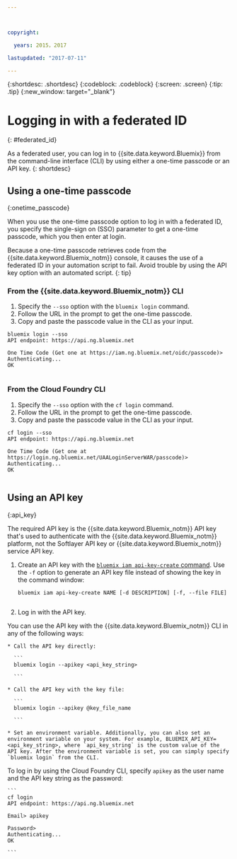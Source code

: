 ```yaml
---



copyright:

  years: 2015，2017

lastupdated: "2017-07-11"

---
```


{:shortdesc: .shortdesc}
{:codeblock: .codeblock}
{:screen: .screen}
{:tip: .tip}
{:new_window: target="_blank"}

# Logging in with a federated ID
{: #federated_id}

As a federated user, you can log in to {{site.data.keyword.Bluemix}} from the command-line interface (CLI) by using either a one-time passcode or an API key. 
{: shortdesc}

## Using a one-time passcode
{:onetime_passcode}

When you use the one-time passcode option to log in with a federated ID, you specify the single-sign on (SSO) parameter to get a one-time passcode, which you then enter at login. 

Because a one-time passcode retrieves code from the {{site.data.keyword.Bluemix_notm}} console, it causes the use of a federated ID in your automation script to fail. Avoid trouble by using the API key option with an automated script. 
{: tip}

### From the {{site.data.keyword.Bluemix_notm}} CLI
1. Specify the `--sso` option with the `bluemix login` command.
2. Follow the URL in the prompt to get the one-time passcode.
3. Copy and paste the passcode value in the CLI as your input.
    
  ``` 
  bluemix login --sso
  API endpoint: https://api.ng.bluemix.net
      
  One Time Code (Get one at https://iam.ng.bluemix.net/oidc/passcode)> 
  Authenticating...
  OK
      
  ```
### From the Cloud Foundry CLI
1. Specify the `--sso` option with the `cf login` command. 
2. Follow the URL in the prompt to get the one-time passcode. 
3. Copy and paste the passcode value in the CLI as your input. 
    
  ```
  cf login --sso
  API endpoint: https://api.ng.bluemix.net
      
  One Time Code (Get one at https://login.ng.bluemix.net/UAALoginServerWAR/passcode)>
  Authenticating...
  OK
      
  ```

## Using an API key
{:api_key}

The required API key is the {{site.data.keyword.Bluemix_notm}} API key that's used to authenticate with the {{site.data.keyword.Bluemix_notm}} platform, not the Softlayer API key or {{site.data.keyword.Bluemix_notm}} service API key.

1. Create an API key with the [`bluemix iam api-key-create` command](/docs/cli/reference/bluemix_cli/bx_cli.html#bluemix_iam_api_key_create). Use the `-f` option to generate an API key file instead of showing the key in the command window:

   ```
   bluemix iam api-key-create NAME [-d DESCRIPTION] [-f, --file FILE]
  
   ```

2. Log in with the API key. 

  You can use the API key with the {{site.data.keyword.Bluemix_notm}} CLI in any of the following ways:
    
    * Call the API key directly:
  
      ```
      bluemix login --apikey <api_key_string>
    
      ```
    
    * Call the API key with the key file: 
  
      ```
      bluemix login --apikey @key_file_name
    
      ```
    
    * Set an environment variable. Additionally, you can also set an environment variable on your system. For example, BLUEMIX_API_KEY=<api_key_string>, where `api_key_string` is the custom value of the API key. After the environment variable is set, you can simply specify `bluemix login` from the CLI. 
  
  To log in by using the Cloud Foundry CLI, specify `apikey` as the user name and the API key string as the password:

    ```
    cf login
    API endpoint: https://api.ng.bluemix.net
  
    Email> apikey
  
    Password>
    Authenticating...
    OK
  
    ```

